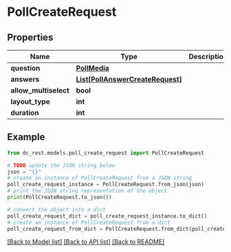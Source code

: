 # PollCreateRequest


## Properties

Name | Type | Description | Notes
------------ | ------------- | ------------- | -------------
**question** | [**PollMedia**](PollMedia.md) |  | 
**answers** | [**List[PollAnswerCreateRequest]**](PollAnswerCreateRequest.md) |  | 
**allow_multiselect** | **bool** |  | [optional] 
**layout_type** | **int** |  | [optional] 
**duration** | **int** |  | [optional] 

## Example

```python
from dc_rest.models.poll_create_request import PollCreateRequest

# TODO update the JSON string below
json = "{}"
# create an instance of PollCreateRequest from a JSON string
poll_create_request_instance = PollCreateRequest.from_json(json)
# print the JSON string representation of the object
print(PollCreateRequest.to_json())

# convert the object into a dict
poll_create_request_dict = poll_create_request_instance.to_dict()
# create an instance of PollCreateRequest from a dict
poll_create_request_from_dict = PollCreateRequest.from_dict(poll_create_request_dict)
```
[[Back to Model list]](../README.md#documentation-for-models) [[Back to API list]](../README.md#documentation-for-api-endpoints) [[Back to README]](../README.md)


